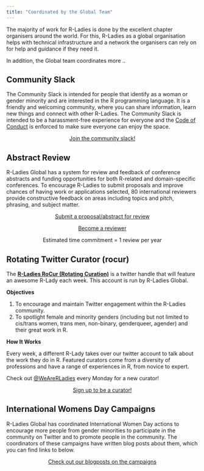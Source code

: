 ```yaml
---
title: "Coordinated by the Global Team"
---
```


The majority of work for R-Ladies is done by the excellent chapter organisers around the world. 
For this, R-Ladies as a global organisation helps with technical infrastructure and a network the organisers can rely on for help and guidance if they need it.

In addition, the Global team coordinates more ..


## Community Slack
The Community Slack is intended for people that identify as a woman or gender minority and are interested in the R programming language.
It is a friendly and welcoming community, where you can share information, learn new things and connect with other R-Ladies.
The Community Slack is intended to be a harassment-free experience for everyone and the [Code of Conduct](coc/) is enforced to make sure everyone can enjoy the space.

<center>
<a href='http://rladies-community-slack.herokuapp.com'><buttonr type="button">Join the community slack!</buttonr></a>  
</center>


## Abstract Review
R-Ladies Global has a system for review and feedback of conference abstracts and funding opportunities for both R-related and domain-specific conferences. 
To encourage R-Ladies to submit proposals and improve chances of having work or applications selected, 80 international reviewers provide constructive feedback on areas including topics and pitch, phrasing, and subject matter. 

<center>
<a href='https://docs.google.com/forms/d/e/1FAIpQLSck8FBjNWjziI8pPIoCBlf5J4oQ_6pzeUdbQ1HjYfJ2bNDwDw/viewform?usp=send_form' target="_blank"><buttonr>Submit a proposal/abstract for review</buttonr></a>


<a href='https://docs.google.com/forms/d/e/1FAIpQLSdj44iOqfg6cyhRH57YjQuI-OjbksDmY5LHfsqGSXZrhOONTw/viewform' target="_blank"><buttonr>Become a reviewer</buttonr></a>

Estimated time commitment = 1 review per year
</center>

## Rotating Twitter Curator (rocur)
The **[R-Ladies RoCur (Rotating Curation)](https://twitter.com/WeAreRLadies)** is a twitter handle that will feature an awesome R-Lady each week. This account is run by R-Ladies Global.      
  
**Objectives**  
  
1. To encourage and maintain Twitter engagement within the R-Ladies community.    
2. To spotlight female and minority genders (including but not limited to cis/trans women, trans men, non-binary, genderqueer, agender) and their great work in R.   
  
**How It Works**  
  
Every week, a different R-Lady takes over our twitter account to talk about the work they do in R. Featured curators come from a diversity of professions and have a range of experiences in R, from novice to expert.  

Check out [@WeAreRLadies](https://twitter.com/WeAreRLadies) every Monday for a new curator!    

<center>
<a href='https://goo.gl/forms/bQ7mHQDXrNHXEZCl2'><buttonr type="button">Sign up to be a curator!</buttonr></a>  
</center>


## International Womens Day Campaigns
R-Ladies Global has coordinated International Women Day actions to encourage more people from gender minorities to participate in the community on Twitter and to promote people in the community. 
The coordinators of these campaigns have written blog posts about them, which you can find links to below.

<center>
<a href='/categories/iwd/'><buttonr type="button">Check out our blogposts on the campaigns</buttonr></a>  
</center>